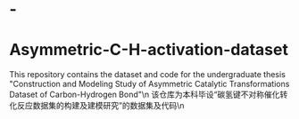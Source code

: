 # -
# Asymmetric-C-H-activation-dataset
This repository contains the dataset and code for the undergraduate thesis "Construction and Modeling Study of Asymmetric Catalytic Transformations Dataset of Carbon-Hydrogen Bond"\n
该仓库为本科毕设“碳氢键不对称催化转化反应数据集的构建及建模研究”的数据集及代码\n
